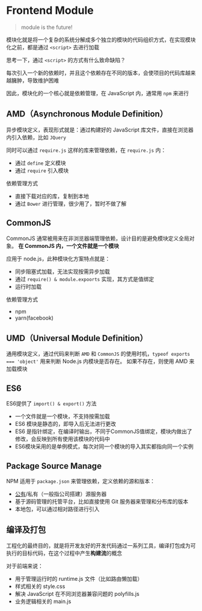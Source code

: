 # Frontend Module

> module is the future!

模块化就是将一个复杂的系统分解成多个独立的模块的代码组织方式，在实现模块化之前，都是通过 `<script>` 去进行加载

思考一下，通过 `<script>` 的方式有什么致命缺陷？

每次引入一个新的依赖时，并且这个依赖存在不同的版本，会使项目的代码库越来越臃肿，导致维护困难

因此，模块化的一个核心就是依赖管理，在 JavaScript 内，通常用 `npm` 来进行

## AMD（Asynchronous Module Definition）

异步模块定义，表现形式就是：通过构建好的 JavaScript 库文件，直接在浏览器内引入依赖，比如 `JQuery`

同时可以通过 `require.js` 这样的库来管理依赖，在 `require.js` 内：
- 通过 `define` 定义模块
- 通过 `require` 引入模块

依赖管理方式
- 直接下载对应的库，复制到本地
- 通过 `Bower` 进行管理，很少用了，暂时不做了解

## CommonJS

CommonJS 通常被用来在非浏览器端管理依赖，设计目的是避免模块定义全局对象。
**在 CommonJS 内，一个文件就是一个模块**

应用于 node.js，此种模块化方案特点就是：
- 同步阻塞式加载，无法实现按需异步加载
- 通过 `require() & module.expoorts` 实现，其方式是值绑定
- 运行时加载

依赖管理方式
- npm
- yarn(facebook)

## UMD（Universal Module Definition）

通用模块定义，通过代码来判断 `AMD` 和 `CommonJS` 的使用时机，`typeof exports === 'object'` 用来判断 Node.js 内模块是否存在。
如果不存在，则使用 AMD 来加载模块


## ES6

ES6提供了 `import() & export()` 方法

- 一个文件就是一个模块，不支持按需加载
- ES6 模块是静态的，即导入后无法进行更改
- ES6 是指针绑定，在编译时输出，不同于CommonJS值绑定，模块内做出了修改，会反映到所有使用该模块的代码中
- ES6模块采用的是单例模式，每次对同一个模块的导入其实都指向同一个实例


## Package Source Manage

NPM 适用于 `package.json` 来管理依赖，定义依赖的源和版本：
- [公有](https://www.npmjs.com/)/私有（一般指公司搭建）源服务器
- 基于源码管理的托管平台，比如直接使用 Git 服务器来管理和分布库的版本
- 本地包，可以通过相对路径进行引入

## 编译及打包

工程化的最终目的，就是将开发友好的开发代码通过一系列工具，编译打包成为可执行的目标代码，在这个过程中产生**构建流**的概念

对于前端来说：
- 用于管理运行时的 runtime.js 文件（比如路由懒加载）
- 样式相关的 style.css
- 解决 JavaScript 在不同浏览器兼容问题的 polyfills.js
- 业务逻辑相关的 main.js

